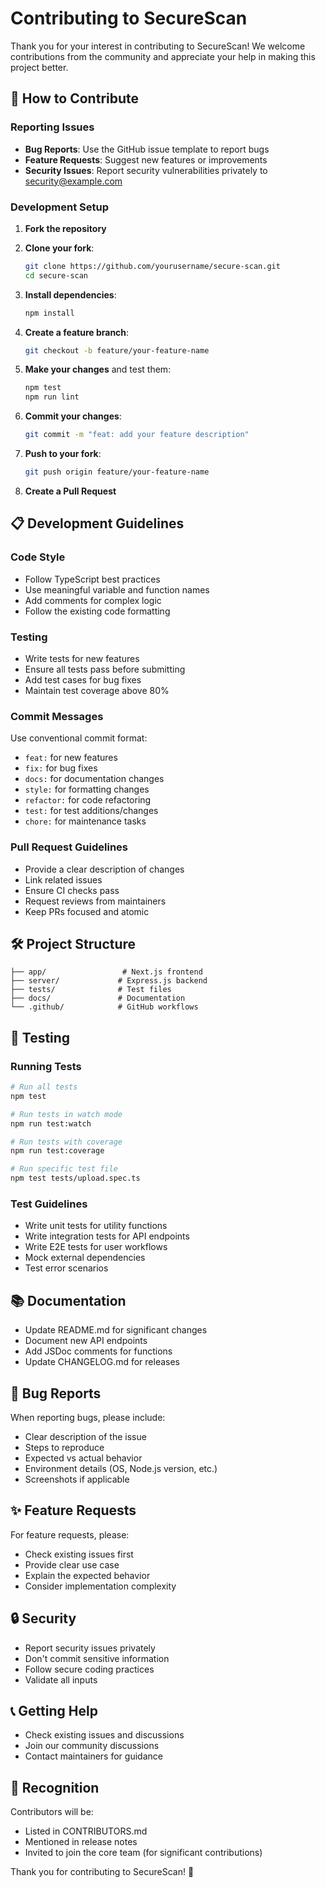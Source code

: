 # Contributing to SecureScan

Thank you for your interest in contributing to SecureScan! We welcome contributions from the community and appreciate your help in making this project better.

## 🤝 How to Contribute

### Reporting Issues

- **Bug Reports**: Use the GitHub issue template to report bugs
- **Feature Requests**: Suggest new features or improvements
- **Security Issues**: Report security vulnerabilities privately to security@example.com

### Development Setup

1. **Fork the repository**
2. **Clone your fork**:
   ```bash
   git clone https://github.com/yourusername/secure-scan.git
   cd secure-scan
   ```

3. **Install dependencies**:
   ```bash
   npm install
   ```

4. **Create a feature branch**:
   ```bash
   git checkout -b feature/your-feature-name
   ```

5. **Make your changes** and test them:
   ```bash
   npm test
   npm run lint
   ```

6. **Commit your changes**:
   ```bash
   git commit -m "feat: add your feature description"
   ```

7. **Push to your fork**:
   ```bash
   git push origin feature/your-feature-name
   ```

8. **Create a Pull Request**

## 📋 Development Guidelines

### Code Style

- Follow TypeScript best practices
- Use meaningful variable and function names
- Add comments for complex logic
- Follow the existing code formatting

### Testing

- Write tests for new features
- Ensure all tests pass before submitting
- Add test cases for bug fixes
- Maintain test coverage above 80%

### Commit Messages

Use conventional commit format:
- `feat:` for new features
- `fix:` for bug fixes
- `docs:` for documentation changes
- `style:` for formatting changes
- `refactor:` for code refactoring
- `test:` for test additions/changes
- `chore:` for maintenance tasks

### Pull Request Guidelines

- Provide a clear description of changes
- Link related issues
- Ensure CI checks pass
- Request reviews from maintainers
- Keep PRs focused and atomic

## 🛠️ Project Structure

```
├── app/                 # Next.js frontend
├── server/             # Express.js backend
├── tests/              # Test files
├── docs/               # Documentation
└── .github/            # GitHub workflows
```

## 🧪 Testing

### Running Tests

```bash
# Run all tests
npm test

# Run tests in watch mode
npm run test:watch

# Run tests with coverage
npm run test:coverage

# Run specific test file
npm test tests/upload.spec.ts
```

### Test Guidelines

- Write unit tests for utility functions
- Write integration tests for API endpoints
- Write E2E tests for user workflows
- Mock external dependencies
- Test error scenarios

## 📚 Documentation

- Update README.md for significant changes
- Document new API endpoints
- Add JSDoc comments for functions
- Update CHANGELOG.md for releases

## 🐛 Bug Reports

When reporting bugs, please include:

- Clear description of the issue
- Steps to reproduce
- Expected vs actual behavior
- Environment details (OS, Node.js version, etc.)
- Screenshots if applicable

## ✨ Feature Requests

For feature requests, please:

- Check existing issues first
- Provide clear use case
- Explain the expected behavior
- Consider implementation complexity

## 🔒 Security

- Report security issues privately
- Don't commit sensitive information
- Follow secure coding practices
- Validate all inputs

## 📞 Getting Help

- Check existing issues and discussions
- Join our community discussions
- Contact maintainers for guidance

## 🎉 Recognition

Contributors will be:
- Listed in CONTRIBUTORS.md
- Mentioned in release notes
- Invited to join the core team (for significant contributions)

Thank you for contributing to SecureScan! 🚀

